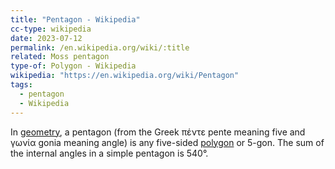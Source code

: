 ```yaml
---
title: "Pentagon - Wikipedia"
cc-type: wikipedia
date: 2023-07-12
permalink: /en.wikipedia.org/wiki/:title
related: Moss pentagon
type-of: Polygon - Wikipedia
wikipedia: "https://en.wikipedia.org/wiki/Pentagon"
tags:
  - pentagon
  - Wikipedia
---
```

In [geometry](/en.wikipedia.org/wiki/Geometry), a pentagon (from the Greek πέντε pente meaning five and γωνία gonia meaning angle) is any five-sided [polygon](/en.wikipedia.org/wiki/Polygon) or 5-gon. The sum of the internal angles in a simple pentagon is 540°.